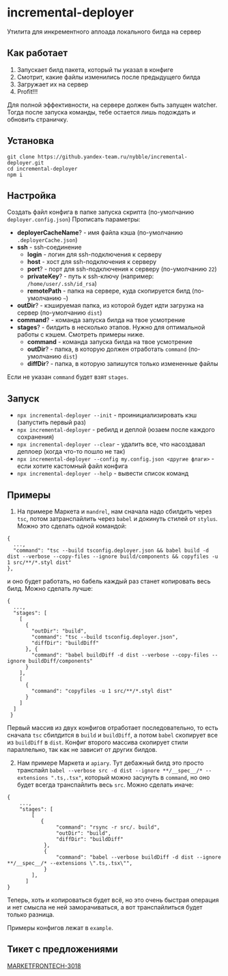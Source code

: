 # incremental-deployer
Утилита для инкрементного аплоада локального билда на сервер

## Как работает
1. Запускает билд пакета, который ты указал в конфиге
2. Смотрит, какие файлы изменились после предыдущего билда
3. Загружает их на сервер
4. Profit!!!

Для полной эффективности, на сервере должен быть запущен watcher. 
Тогда после запуска команды, тебе остается лишь подождать и обновить страничку.

## Установка
```
git clone https://github.yandex-team.ru/nybble/incremental-deployer.git
cd incremental-deployer
npm i
```

## Настройка
Создать файл конфига в папке запуска скрипта (по-умолчанию `deployer.config.json`)
Прописать параметры:
- <b>deployerCacheName</b>? - имя файла кэша (по-умолчанию `.deployerCache.json`)
- <b>ssh</b> - ssh-соединениe
    - <b>login</b> - логин для ssh-подключения к серверу
    - <b>host</b> - хост для ssh-подключения к серверу
    - <b>port</b>? - порт для ssh-подключения к серверу (по-умолчанию `22`)
    - <b>privateKey</b>? - путь к ssh-ключу (например: `/home/user/.ssh/id_rsa`)
    - <b>remotePath</b> - папка на сервере, куда скопируется билд (по-умолчанию `~`)
- <b>outDir</b>? - кэшируемая папка, из которой будет идти загрузка на сервер (по-умолчанию `dist`)
- <b>command</b>? - команда запуска билда на твое усмотрение
- <b>stages</b>? - билдить в несколько этапов. Нужно для оптимальной работы с кэшем. Смотреть примеры ниже.
    - <b>command</b> - команда запуска билда на твое усмотрение
    - <b>outDir</b>? - папка, в которую должен отработать `command` (по-умолчанию `dist`)
    - <b>diffDir</b>? - папка, в которую запишутся только измененные файлы

Если не указан `command` будет взят `stages`.

## Запуск
- `npx incremental-deployer --init` - проинициализировать кэш (запустить первый раз)
- `npx incremental-deployer` - ребилд и деплой (юзаем после каждого сохранения)
- `npx incremental-deployer --clear` - удалить все, что насоздавал деплоер (когда что-то пошло не так)
- `npx incremental-deployer --config my.config.json <другие флаги>` - если хотите кастомный файл конфига
- `npx incremental-deployer --help` - вывести список команд

## Примеры
1. На примере Маркета и `mandrel`, нам сначала надо сбилдить через `tsc`, потом затранспайлить через `babel` и докинуть стилей от `stylus`.
Можно это сделать одной командой:
```
{
  ...,
  "command": "tsc --build tsconfig.deployer.json && babel build -d dist --verbose --copy-files --ignore build/components && copyfiles -u 1 src/**/*.styl dist"
},
```
и оно будет работать, но бабель каждый раз станет копировать весь билд.
Можно сделать лучше: 
```
{
  ...,
  "stages": [
    [
      {
        "outDir": "build",
        "command": "tsc --build tsconfig.deployer.json",
        "diffDir": "buildDiff"
      }, {
        "command": "babel buildDiff -d dist --verbose --copy-files --ignore buildDiff/components"
      }
    ], 
    [
      {
        "command": "copyfiles -u 1 src/**/*.styl dist"
      }
    ]
  ]
 }
```
Первый массив из двух конфигов отработает последовательно, то есть сначала `tsc` сбилдится в `build` и `buildDiff`, 
а потом `babel` скопирует все из `buildDiff` в `dist`.
Конфиг второго массива скопирует стили параллельно, так как не зависит от других билдов.

2. Нам примере Маркета и `apiary`. Тут дебажный билд это просто транспайл `babel --verbose src -d dist --ignore **/__spec__/* --extensions ".ts,.tsx"`, 
 который можно засунуть в `command`, но оно будет всегда транспайлить весь `src`. Можно сделать иначе:
```
{
    ...,
    "stages": [
        [
           {
                "command": "rsync -r src/. build",
                "outDir": "build",
                "diffDir": "buildDiff"
            },
            {
                "command": "babel --verbose buildDiff -d dist --ignore **/__spec__/* --extensions \".ts,.tsx\"",
            }
        ],
      ]
}
```
Теперь, хоть и копироваться будет всё, но это очень быстрая операция и нет смысла не ней заморачиваться, а вот транспайлиться будет только разница.

Примеры конфигов лежат в `example`.

## Тикет с предложениями
[MARKETFRONTECH-3018](https://st.yandex-team.ru/MARKETFRONTECH-3018)
